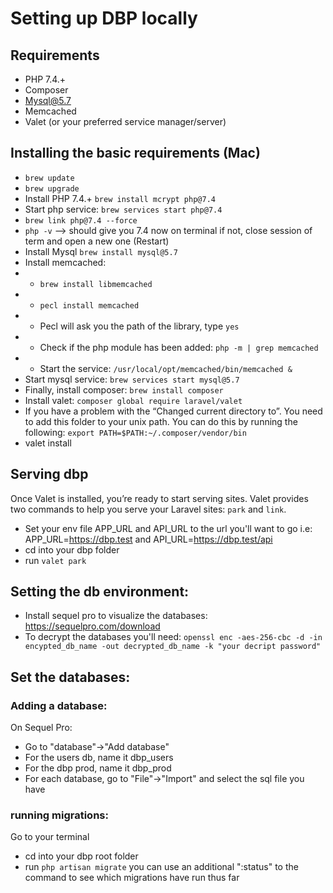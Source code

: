 # Setting up DBP locally

## Requirements 
* PHP 7.4.+
* Composer
* Mysql@5.7
* Memcached
* Valet (or your preferred service manager/server)

## Installing the basic requirements (Mac)
* `brew update`
* `brew upgrade`
* Install PHP 7.4.+ `brew install mcrypt php@7.4`
* Start php service: `brew services start php@7.4`
* `brew link php@7.4 --force`
* `php -v` --> should give you 7.4 now on terminal if not, close session of term and open a new one (Restart)
* Install Mysql `brew install mysql@5.7`
* Install memcached:
* - `brew install libmemcached`
* - `pecl install memcached`
* - Pecl will ask you the path of the library, type `yes`
* - Check if the php module has been added: `php -m | grep memcached`
* - Start the service: `/usr/local/opt/memcached/bin/memcached &`
* Start mysql service: `brew services start mysql@5.7`
* Finally, install composer: `brew install composer`
* Install valet: `composer global require laravel/valet`
* If you have a problem with the “Changed current directory to”. 
You need to add this folder to your unix path. You can do this by running the following: `export PATH=$PATH:~/.composer/vendor/bin`
* valet install

## Serving dbp
Once Valet is installed, you’re ready to start serving sites. Valet provides two commands to help you serve your Laravel sites: `park` and `link`.
* Set your env file APP_URL and API_URL to the url you'll want to go i.e: APP_URL=https://dbp.test and API_URL=https://dbp.test/api
* cd into your dbp folder
* run  `valet park`

## Setting the db environment:
* Install sequel pro to visualize the databases: https://sequelpro.com/download
* To decrypt the databases you'll need: `openssl enc -aes-256-cbc -d -in encypted_db_name -out decrypted_db_name -k "your decript password"`

## Set the databases:
### Adding a database:
On Sequel Pro:
* Go to "database"->"Add database"
* For the users db, name it dbp_users
* For the dbp prod, name it dbp_prod
* For each database, go to "File"->"Import" and select the sql file you have

### running migrations:
Go to your terminal
* cd into your dbp root folder
* run `php artisan migrate` you can use an additional ":status" to the command to see which migrations have run thus far
